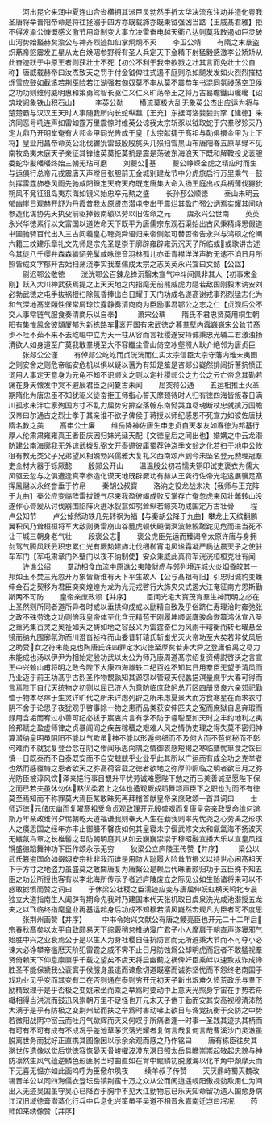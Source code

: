 <!-- { "loadSidebar": true } -->
　　河出昆仑来润中夏连山合沓横拥其派巨灵勃然手折太华决流东注功并造化粤我圣唐将举晋阳帝命是将往拯溺于四方亦既载斾亦既秉钺强凶当路【王威髙君雅】拒不得发渝公慷慨感义激节用竒制变大事立决雷奋电越天衢八达则莫我敢遏如巨灵破山河势始豁赫矣渝公与神齐烈迹如仙掌炯炯不灭
　　李卫公靖
　　有隋之末羣盗炽爇帝怒震发五星从太白焕昭参野将有圣人兵定天下金精下射猛毅感激李公矫矫从此奋迹跃于中原王者则获壮士不死【初公不利于我帝欲戮之壮其言而免壮士公自称】唐威载赫帝曰汝杰致天之罚手付金钺俾往式遏不庭则杀如飇发发如火烈烈摧枯烁雪应鼓如截逺若荆巫险若江湖强若匈奴莫不率从莫不震恭车书混同氛祲荡空卫侯之功功则维何威明惠和策勇驾智长驱仁义仁义旷荡帝王之将万古曷瞻鐡山巉巉【诏筑坟阙象铁山积石山】
　　李英公勣
　　横流莫极大乱无象英公杰出应运为将与楚楚霸与汉汉王天时人事随我所向长蛇纵蠚【王充】东据河洛婪婪封豕【建徳】来济同恶号吼连声如雷如霆万里震惊时维英公谅我太宗斩豕以钺取蛇于穴羣秽殄灭乃定九鼎乃开明堂奄有大邦金甲同光告成于皇【太宗献捷于髙祖与勣俱擐金甲为上下将】皇业用昌帝命英公北伐玁狁雷鼓殷殷旄头几殒扫雪黒山布唐阳春五原草绿不见南牧岛夷未庭天子亲征其锋维英莫拒莫抗是震是荡破东海浪天下既和解鞍投戈衮服委蛇华髪皤皤终始三朝无玷可磨
　　刘夔公基
　　夔公峥嵘金虎之精应时而生与运俱行总帝元戎震唐天声瞠目张胆前无金城别建龙节中分虎旅启行万里乘气一鼓剑挥雷霆斾巻风雨先驰咸阳鏁定天府天府既定唐集大命入扬王庭出权兵柄薄伐玁狁朔风不竞征徂岛夷东海如镜义始忠卒元勲之盛
　　长孙邳公顺徳
　　泰山未明云郁幽崖日观赫开舒为丹霞昔我太原贤杰潜屯帝出于震烂其盈门邳公炳焉实耀其间功参造化谋协先天执殳前驱捧毂南辕以劳以旧佐命之元
　　虞永兴公世南
　　英英永兴华徳素行以文富国以道佐命天下既平为唐儒宗东观石渠始出古风秉精绎思假道书圃驰骋百代出入三古问羲皇心聴尧舜语归来帝侧献可替否帝告永兴与鸿硕之伦阐六籍三坟建乐章礼文先师是宗先圣是崇于廓辟雍辟雍沉沉天子所临或或歌讲古述今其徒八千缨弁森森獩貊羌髳咸咏徳音羽林孤儿亦垂青襟洋洋声教无逺不洎日月所照皆成文字郁开古始扫荡浇季实我羣儒成太宗之志英英永兴宜曰文懿【公諡】
　　尉迟鄂公敬徳
　　洸洸鄂公百錬龙锋沉翳未宣气冲斗间佩非其人【初事宋金刚】跃入大川神武获焉提之上天天地之内指麾无前熊威虎力隠若敌国刚毅木讷安刘必勃武徳之屯手抜祸根扫除氛昏捧出白日耀于天门功成名遂髙谢戎事烈烈猛志化为和气深地髙堂頥性保常屑琼饮露静奏清商商为臣励事君鄂公之志之仁【贞观后公不交人事常链气服食奏清商乐以自奉】
　　萧宋公瑀
　　隋氏不君忠贤莫用桐生朝阳有集惟鳯舍彼頽厦郁为新栋路车衮开国有宋武徳之暮羣孽内蠧巍巍宋公耸节髙步不吐不茹不来不去屹崛中立为天一柱从容而言社稷遂安持诚秉忠光辅二君激浊扬清欲人如身道至广莫我敢羣境至大不容纎尘雪山倚空冰壑照人耿介絶邻为唐贞臣
　　张郯公公谨
　　有倬郯公屹屹而贞洸洸而仁实太宗信臣太宗守藩内难未夷图之则安舍之则危帝临安危机以惧以疑以蓍为有知是筮是咨郯公嶷然排闼折蓍抗愤正词用人事定天意身为元龟不知不识顺义之则以定社稷郯公之力公之云亡帝念其勤若痛在身天懐发中哭不避辰君臣之间夐古未闻
　　屈突蒋公通
　　五运相推土火革期隋化为唐忠臣不知犹驱义徒奋拒王师指心誓天摩颈待时人归有徳四海皆叛春日满川孤氷未泮亡家殉国方寸不乱力屈势穷排空落翰东南恸哭血尽魂断杖忠就擒万国瞻汉帝曰尔通古之烈士孝于其亲谁不欲子俾侯于蒋授以师纪感恩不死宣力如彼佐唐扶隋名教之美
　　髙申公士廉
　　维岳降神佐唐生申忠贞自天孝友如春徳为邦基行厚人伦肃肃雍雍真王者臣庆因归妹光延天配【文徳皇后之同出也】婚媾之中云龙潜防建公南海廓我无外谅武拨乱弼文开泰逷彼庸蜀荐钟浇季文翁之化若扫于地申公攸徂有教无类父子兄弟望风相媿勃兴儒雅大复礼义西南颂声到今未坠名登元勲理冠羣吏全材大器于铄厥懿
　　殷郧公开山
　　温温殷公初若懦夫铜印试吏褒衣为儒大风驱云忽与之俱遭逢真宰参造化谟天地既辟厥功有赫从王龚行佐帝光宅逺展骥足髙挥鳯翮以永终誉垂于竹帛
　　秦胡公叔寳
　　洛汭之役龙战未决【我师与王充阵于九曲】秦公应变临阵雷拔鋭气尽来我盈彼竭成败反掌存亡奄忽虎来风壮鼇转山没遂作心膂爰从讨伐崩围陷阵火迸冰裂翕如鹗耸纵若鲸突功成国定万古壮骨
　　程卢公知节
　　卢公倬然动轶几先转祸为福【与秦胡公降于九曲】攀龙上天缤翻鹏翼积风乃耸桓桓将军大敌则勇雷崩山谷貔虎顿伏飇倒溟波鲸鲵蹉跎见危而进当死不让干城三朝身老气壮
　　段褒公志
　　褒公虎臣先运而臻谒帝太原许唐与身拥剑驾气腾风跃云积忠累仁光有厥勲建斾北伐细栁宵屯风谧霜凝严扄达晨天子之使驻车军门【军屯肃章门外壁门以夜不纳制使】安众秉威此真将军洸洸桓桓克壮有闻
　　许谯公绍
　　羣动相食血流中原谯公夷陵豺虎与邻列境连城火炎烟昏皎其一邦如玉不焚三光忽开万象皆新谁有天下平生故人【公与髙祖有旧】引忠归诚豹变蠖伸金石之契移为君臣奕奕煌煌为龙为光元戎啓行大斾央央式遏大江奄征南方恩斯勤斯两不可防
　　皇帝亲庶政颂【并序】
　　臣闻光宅大寳茂育羣生神而明之必在上圣然则所同者道所异者时或以垂拱仰成或以励精自致及乎俗跻仁寿理洽时雍弛张之政不殊劳逸之功则倍我皇帝体至化含元精苞干刚履坤顺诞膺骏命恢纂鸿休宣八圣之重光集百灵之奥祉如天之帱如地之容鼔义为雷霆奋仁为风雨干璿衡而转七曜悬金镜而纳九围廓氛沵而川澄沓祯祥而山委昔轩辕氏斩蚩尤灭火帝功至大矣若非仗风后之助受女之符未能克也陶唐氏诛四罪定水灾徳至厚矣若非大舜之登庸伯禹之尽力未能成也汤以伊尹为相始定殷功武以太公为师乃康周道髙宗绍复资傅説啓沃之言宣王中兴赖山甫将明之政今陛下大康四海雄轶二纪百姓不知其日用羣臣无望于清风而乃业迈乎前王功髙乎古烈圣作物覩孰知其源窃以管窥天倪蠡挹溟量庶乎大畧可得而言焉陛下自代天统物之初则以屈已济人为意防临庶政躬总万区四册贤良六亲郊祀勤恤于物本尽瘁于生灵详旷代之所未详虑列辟之所未虑夏景大而方食寒星在而求衣寸阴不舍于论思子夜犹观乎啓事除一物之患而品类获安伸匹夫之寃而庶狱自息弃瑕而録用含垢而宥过小善可纪必拔于宸衷片言有孚不防于睿聪至如天时之丰约地利之夷险邦赋之盈虚师律之贞暴闾阎之疾苦稼穑之艰难人风之情伪吏理之得失莫不密归神算潜纳皇明虽阴阳不能以气欺虽神不能以形遁何细而不及何大而不苞何秘而不彰何难而不就犹复登台念在阴之惨闻乐思向隅之情御裘感短褐之寒临膳忧箪食之馁日慎一日既泰而不自泰既安而不自安兢兢乎业业乎此其所以广运而有成全功之克举者也然而感覆帱之恩者欲天之弥髙荷容载之徳者欲地之弥厚仰照临之明者欲日月之弥光防臣被淳风饮泽亲挹行事目覩升平忧劳诚难愿陛下勉之而已羙善诚至愿陛下保之而已若夫虽休勿休黙优柔君上之体也遹观厥成蹈舞颂声臣下之职也为而不有徳莫至焉知而不称罪莫大焉臣某敢昧死再拜稽首献皇帝亲庶政颂一首其词曰
　　士师迈徳元储庆幽而复曜髙祖受命贞观致理开元殷盛艰而复康皇帝亲政受命维何邈斯万年亲政维何夕惕朝乾天道福谦我则奉天人生在勤我则率先忧尧之心劳禹之形求人之瘼思国之经年亦丰止御膳不馨夜如何其皇寝未宁偃武修文太和氤氲海不扬波天无纎氛鸟章之长椎髻之君防朝明庭其从如云巍巍崇崇于穆昭融宜播大乐以宣皇风铿锵盛徳蹈舞神功下臣作颂永示无穷
　　狄梁公立庐陵王传赞【并序】
　　梁公以武氏簒盗国命如缀翊安宗社非我而谁是用防大耻履大险耸节振义以持世心闲髙祖天下于方寸之地盗力虽盛莫之敢闚唐复为唐繄公是赖后代昧者颇归功于五臣殊不知五臣之功公所授也客有以李北海所传示予者述庐陵废立之际见公如生贻诸将来可以不惑敢摅愤而赞之词曰
　　于休梁公社稷之臣濡迹应变与唐屈伸妖虹横天鸣牝专晨独立大道指南生人阖辟有期命先我时乃建国本代天张机取日虞泉洗光咸池潜授五龙夹之以飞临终指麾皇业再基运起身后功成不知穆若清风嶷然宏规凡为臣者可不度思
　　张荆州画赞【并序】
　　中书令始兴文献公有唐之鲠亮臣也开元二十二年后宗春秋髙矣以太平自致颇易天下综覈稍怠推纳寖广君子小人摩肩于朝直声遂寝邪气始胜中兴之业衰焉公于是以生人为身社稷自任抗防言而无所避秉大节而不可夺小必谏大必诤攀帝槛厯天阶犯雷霆之威不霁不止日月防蚀爲公却明虎而冠者不敢猛视羣贤倚赖天下仰息廪廪乎千载之望矣不虞天将启幽蓟之祸俾奸臣乘衅以速致戎诈成谗胜圣不能保褫我公衮寘于侯服身虽逺而谏愈切道既塞而诚弥坚忧而不怨终老南国于戏功业见乎变而其变有二在否则通在泰则穷开元初天子新出艰难久愤荒政乐与羣下励精致理于是乎否极之变姚宋坐而乘之举爲时要动中上意天光照身宇宙在手势若舟檝相得当洪流而鼓迅风崇朝万里不足怪也开元末天子倦于勤而安其安高视穆清沛然大满于是乎有防极之变荆州起而扶之举爲时害动咈上欲日与谗党抗衡于交防之中势若微阳战阴冲宻云而吐丹气歘辉而灭又何叹乎所痛者逢一时事一圣践其迹执其柄而有可有不可有成有不成况乎差池草茅沉落光耀者复何言哉复何言哉曹溪沙门灵澈虽脱离世务而犹好正直携其图像因以示余余观而感之乃作铭曰
　　唐有栋臣往矣其邈世传遗像以觉后觉徳容恢晏天骨峻擢波澄东溟日照太岳具瞻崇崇起敬起忠貌与神防凛然生风气蕴逆鳞色形匪躬当时曲直如在胷中鲲鳞初脱激海以化羊角中頽摩天而下无喜无愠亦如此画呜呼为臣儆尔夙夜
　　续羊叔子传赞
　　天厌鼎峙蜀灭魏改锡晋羊公以同四海儒衣登坛岳镇荆蛮十万之众从公而闲逍遥岘阳傲视勍敌用仁为间出入无迹吴国虽守吴心已降吞于胸中不见大江勤物忘已乐天知命留功遗人国愈身病江汉旧域徳膏潜蒸化行兵中兵息化兴策虽平吴道不相晋永嘉南迁岂曰冺冺
　　药师如来绣像赞【并序】
